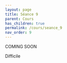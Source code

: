 ```yaml
---
layout: page
title: Séance 9
parent: Cours
has_children: true
permalink: /cours/seance_9
nav_order: 9
---
```


<div id="containerIntro">
<p class="label label-yellow">COMING SOON</p>
<p class="label label-red">Difficile</p>
</div>